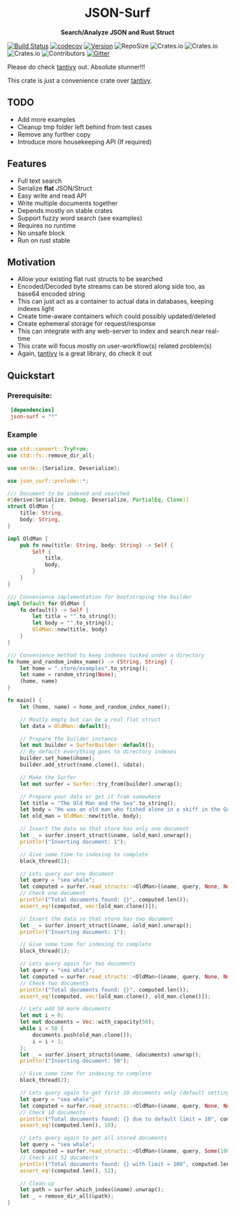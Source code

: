 <div align="center">
 <p><h1>JSON-Surf</h1> </p>
  <p><strong>Search/Analyze JSON and Rust Struct</strong> </p>
</div>

[![Build Status](https://travis-ci.org/sgrust01/json-surf.svg?branch=master)](https://travis-ci.org/sgrust01/json-surf)
[![codecov](https://codecov.io/gh/sgrust01/json-surf/branch/master/graph/badge.svg)](https://codecov.io/gh/sgrust01/json-surf)
[![Version](https://img.shields.io/badge/rustc-1.43.1+-blue.svg)](https://blog.rust-lang.org/2020/05/07/Rust.1.43.1.html) 
![RepoSize](https://img.shields.io/github/repo-size/sgrust01/json-surf)
![Crates.io](https://img.shields.io/crates/l/json-surf)
![Crates.io](https://img.shields.io/crates/v/json-surf)
![Crates.io](https://img.shields.io/crates/d/json-surf)
![Contributors](https://img.shields.io/github/contributors/sgrust01/json-surf)
[![Gitter](https://badges.gitter.im/json-surf/community.svg)](https://gitter.im/json-surf/community?utm_source=badge&utm_medium=badge&utm_campaign=pr-badge)

Please do check [tantivy](https://github.com/tantivy-search/tantivy) out. Absolute stunner!!! 

This crate is just a convenience crate over [tantivy](https://github.com/tantivy-search/tantivy). 

## TODO
* Add more examples
* Cleanup tmp folder left behind from test cases
* Remove any further copy
* Introduce more housekeeping API (If required)

## Features
* Full text search
* Serialize __**flat**__ JSON/Struct
* Easy write and read API
* Write multiple documents together
* Depends mostly on stable crates
* Support fuzzy word search (see examples)
* Requires no runtime
* No unsafe block
* Run on rust stable

## Motivation
* Allow your existing flat rust structs to be searched
* Encoded/Decoded byte streams can be stored along side too, as base64 encoded string
* This can just act as a container to actual data in databases, keeping indexes light
* Create time-aware containers which could possibly updated/deleted
* Create ephemeral storage for request/response
* This can integrate with any web-server to index and search near real-time
* This crate will focus mostly on user-workflow(s) related problem(s)
* Again, [tantivy](https://github.com/tantivy-search/tantivy) is a great library, do check it out

## Quickstart

### Prerequisite:

 ```toml
  [dependencies]
  json-surf = "*"
```

### Example
```rust
use std::convert::TryFrom;
use std::fs::remove_dir_all;

use serde::{Serialize, Deserialize};

use json_surf::prelude::*;

/// Document to be indexed and searched
#[derive(Serialize, Debug, Deserialize, PartialEq, Clone)]
struct OldMan {
    title: String,
    body: String,
}

impl OldMan {
    pub fn new(title: String, body: String) -> Self {
        Self {
            title,
            body,
        }
    }
}

/// Convenience implementation for bootstraping the builder
impl Default for OldMan {
    fn default() -> Self {
        let title = "".to_string();
        let body = "".to_string();
        OldMan::new(title, body)
    }
}

/// Convenience method to keep indexes tucked under a directory
fn home_and_random_index_name() -> (String, String) {
    let home = ".store/examples".to_string();
    let name = random_string(None);
    (home, name)
}

fn main() {
    let (home, name) = home_and_random_index_name();

    // Mostly empty but can be a real flat struct
    let data = OldMan::default();

    // Prepare the builder instance
    let mut builder = SurferBuilder::default();
    // By default everything goes to directory indexes
    builder.set_home(&home);
    builder.add_struct(name.clone(), &data);

    // Make the Surfer
    let mut surfer = Surfer::try_from(builder).unwrap();

    // Prepare your data or get it from somewhere
    let title = "The Old Man and the Sea".to_string();
    let body = "He was an old man who fished alone in a skiff in the Gulf Stream and he had gone eighty-four days now without taking a fish.".to_string();
    let old_man = OldMan::new(title, body);

    // Insert the data so that store has only one document
    let _ = surfer.insert_struct(&name, &old_man).unwrap();
    println!("Inserting document: 1");

    // Give some time to indexing to complete
    block_thread(1);

    // Lets query our one document
    let query = "sea whale";
    let computed = surfer.read_structs::<OldMan>(&name, query, None, None).unwrap().unwrap();
    // Check one document
    println!("Total documents found: {}", computed.len());
    assert_eq!(computed, vec![old_man.clone()]);

    // Insert the data so that store has two document
    let _ = surfer.insert_struct(&name, &old_man).unwrap();
    println!("Inserting document: 1");

    // Give some time for indexing to complete
    block_thread(1);

    // Lets query again for two documents
    let query = "sea whale";
    let computed = surfer.read_structs::<OldMan>(&name, query, None, None).unwrap().unwrap();
    // Check two documents
    println!("Total documents found: {}", computed.len());
    assert_eq!(computed, vec![old_man.clone(), old_man.clone()]);

    // Lets add 50 more documents
    let mut i = 0;
    let mut documents = Vec::with_capacity(50);
    while i < 50 {
        documents.push(old_man.clone());
        i = i + 1;
    };
    let _ = surfer.insert_structs(&name, &documents).unwrap();
    println!("Inserting document: 50");

    // Give some time for indexing to complete
    block_thread(2);

    // Lets query again to get first 10 documents only (default settings)
    let query = "sea whale";
    let computed = surfer.read_structs::<OldMan>(&name, query, None, None).unwrap().unwrap();
    // Check 10 documents
    println!("Total documents found: {} due to default limit = 10", computed.len());
    assert_eq!(computed.len(), 10);

    // Lets query again to get all stored documents
    let query = "sea whale";
    let computed = surfer.read_structs::<OldMan>(&name, query, Some(100), None).unwrap().unwrap();
    // Check all 52 documents
    println!("Total documents found: {} with limit = 100", computed.len());
    assert_eq!(computed.len(), 52);

    // Clean-up
    let path = surfer.which_index(&name).unwrap();
    let _ = remove_dir_all(&path);
}
```